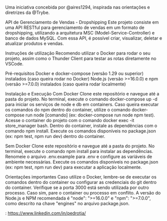 Uma iniciativa concebida por @aires1294, inspirada nas orientações e diretrizes da @Trybe.

API de Gerenciamento de Vendas - Dropshipping
Este projeto consiste em uma API RESTful para gerenciamento de vendas em um formato de dropshipping, utilizando a arquitetura MSC (Model-Service-Controller) e banco de dados MySQL. Com essa API, é possível criar, visualizar, deletar e atualizar produtos e vendas.

Instruções de utilização
Recomendo utilizar o Docker para rodar o seu projeto, assim como o Thunder Client para testar as rotas diretamente no VSCode.

Pré-requisitos
Docker e docker-compose (versão 1.29 ou superior) instalados (caso queira rodar no Docker)
Node.js (versão >=16.0.0) e npm (versão >=7.0.0) instalados (caso queira rodar localmente)

Instalação e Execução
Com Docker
Clone este repositório e navegue até a pasta do projeto.
No terminal, execute o comando docker-compose up -d para iniciar os serviços de node e db em containers.
Caso queira executar os comandos do npm dentro do container, utilize o comando docker-compose run node [comando] (ex: docker-compose run node npm test).
Acesse o container do projeto com o comando docker exec -it store_manager bash.
Dentro do container, instale as dependências com o comando npm install.
Execute os comandos disponíveis no package.json (ex: npm test, npm run dev) dentro do container.

Sem Docker
Clone este repositório e navegue até a pasta do projeto.
No terminal, execute o comando npm install para instalar as dependências.
Renomeie o arquivo .env.example para .env e configure as variáveis de ambiente necessárias.
Execute os comandos disponíveis no package.json (ex: npm test, npm run dev) para executar a aplicação localmente.

Orientações importantes
Caso utilize o Docker, lembre-se de executar os comandos dentro do container ou configurar as credenciais do git dentro do container.
Verifique se a porta 3000 está sendo utilizada por outro processo. Caso sim, pare o container ou processo em conflito.
A versão do Node.js e NPM recomendada é "node": ">=16.0.0" e "npm": ">=7.0.0", como descrito na chave "engines" no arquivo package.json.

<i class="devicon-linkedin-plain-wordmark"></i>
: https://www.linkedin.com/in/pedrotja/
